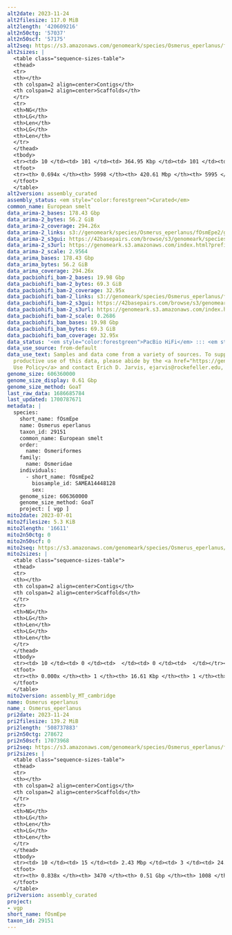 ```yaml
---
alt2date: 2023-11-24
alt2filesize: 117.0 MiB
alt2length: '420609216'
alt2n50ctg: '57037'
alt2n50scf: '57175'
alt2seq: https://s3.amazonaws.com/genomeark/species/Osmerus_eperlanus/fOsmEpe2/assembly_curated/fOsmEpe2.alt.cur.20231124.fasta.gz
alt2sizes: |
  <table class="sequence-sizes-table">
  <thead>
  <tr>
  <th></th>
  <th colspan=2 align=center>Contigs</th>
  <th colspan=2 align=center>Scaffolds</th>
  </tr>
  <tr>
  <th>NG</th>
  <th>LG</th>
  <th>Len</th>
  <th>LG</th>
  <th>Len</th>
  </tr>
  </thead>
  <tbody>
  <tr><td> 10 </td><td> 101 </td><td> 364.95 Kbp </td><td> 101 </td><td> 364.95 Kbp </td></tr><tr><td> 20 </td><td> 333 </td><td> 202.69 Kbp </td><td> 333 </td><td> 202.69 Kbp </td></tr><tr><td> 30 </td><td> 708 </td><td> 133.09 Kbp </td><td> 708 </td><td> 133.09 Kbp </td></tr><tr><td> 40 </td><td> 1275 </td><td> 87.20 Kbp </td><td> 1274 </td><td> 87.24 Kbp </td></tr><tr style="background-color:#cccccc;"><td> 50 </td><td> 2136 </td><td> 57.04 Kbp </td><td> 2135 </td><td> 57.18 Kbp </td></tr><tr><td> 60 </td><td> 3510 </td><td> 34.56 Kbp </td><td> 3507 </td><td> 34.58 Kbp </td></tr><tr><td> 70 </td><td> 0 </td><td>  </td><td> 0 </td><td>  </td></tr><tr><td> 80 </td><td> 0 </td><td>  </td><td> 0 </td><td>  </td></tr><tr><td> 90 </td><td> 0 </td><td>  </td><td> 0 </td><td>  </td></tr><tr><td> 100 </td><td> 0 </td><td>  </td><td> 0 </td><td>  </td></tr></tbody>
  <tfoot>
  <tr><th> 0.694x </th><th> 5998 </th><th> 420.61 Mbp </th><th> 5995 </th><th> 420.61 Mbp </th></tr>
  </tfoot>
  </table>
alt2version: assembly_curated
assembly_status: <em style="color:forestgreen">Curated</em>
common_name: European smelt
data_arima-2_bases: 178.43 Gbp
data_arima-2_bytes: 56.2 GiB
data_arima-2_coverage: 294.26x
data_arima-2_links: s3://genomeark/species/Osmerus_eperlanus/fOsmEpe2/genomic_data/arima/<br>
data_arima-2_s3gui: https://42basepairs.com/browse/s3/genomeark/species/Osmerus_eperlanus/fOsmEpe2/genomic_data/arima/
data_arima-2_s3url: https://genomeark.s3.amazonaws.com/index.html?prefix=species/Osmerus_eperlanus/fOsmEpe2/genomic_data/arima/
data_arima-2_scale: 2.9564
data_arima_bases: 178.43 Gbp
data_arima_bytes: 56.2 GiB
data_arima_coverage: 294.26x
data_pacbiohifi_bam-2_bases: 19.98 Gbp
data_pacbiohifi_bam-2_bytes: 69.3 GiB
data_pacbiohifi_bam-2_coverage: 32.95x
data_pacbiohifi_bam-2_links: s3://genomeark/species/Osmerus_eperlanus/fOsmEpe2/genomic_data/pacbio_hifi/<br>
data_pacbiohifi_bam-2_s3gui: https://42basepairs.com/browse/s3/genomeark/species/Osmerus_eperlanus/fOsmEpe2/genomic_data/pacbio_hifi/
data_pacbiohifi_bam-2_s3url: https://genomeark.s3.amazonaws.com/index.html?prefix=species/Osmerus_eperlanus/fOsmEpe2/genomic_data/pacbio_hifi/
data_pacbiohifi_bam-2_scale: 0.2686
data_pacbiohifi_bam_bases: 19.98 Gbp
data_pacbiohifi_bam_bytes: 69.3 GiB
data_pacbiohifi_bam_coverage: 32.95x
data_status: '<em style="color:forestgreen">PacBio HiFi</em> ::: <em style="color:forestgreen">Arima</em>'
data_use_source: from-default
data_use_text: Samples and data come from a variety of sources. To support fair and
  productive use of this data, please abide by the <a href="https://genome10k.soe.ucsc.edu/data-use-policies/">Data
  Use Policy</a> and contact Erich D. Jarvis, ejarvis@rockefeller.edu, with any questions.
genome_size: 606360000
genome_size_display: 0.61 Gbp
genome_size_method: GoaT
last_raw_data: 1686685784
last_updated: 1700787671
metadata: |
  species:
    short_name: fOsmEpe
    name: Osmerus eperlanus
    taxon_id: 29151
    common_name: European smelt
    order:
      name: Osmeriformes
    family:
      name: Osmeridae
    individuals:
      - short_name: fOsmEpe2
        biosample_id: SAMEA14448128
        sex:
    genome_size: 606360000
    genome_size_method: GoaT
    project: [ vgp ]
mito2date: 2023-07-01
mito2filesize: 5.3 KiB
mito2length: '16611'
mito2n50ctg: 0
mito2n50scf: 0
mito2seq: https://s3.amazonaws.com/genomeark/species/Osmerus_eperlanus/fOsmEpe2/assembly_MT_cambridge/fOsmEpe2.MT.20230701.fasta.gz
mito2sizes: |
  <table class="sequence-sizes-table">
  <thead>
  <tr>
  <th></th>
  <th colspan=2 align=center>Contigs</th>
  <th colspan=2 align=center>Scaffolds</th>
  </tr>
  <tr>
  <th>NG</th>
  <th>LG</th>
  <th>Len</th>
  <th>LG</th>
  <th>Len</th>
  </tr>
  </thead>
  <tbody>
  <tr><td> 10 </td><td> 0 </td><td>  </td><td> 0 </td><td>  </td></tr><tr><td> 20 </td><td> 0 </td><td>  </td><td> 0 </td><td>  </td></tr><tr><td> 30 </td><td> 0 </td><td>  </td><td> 0 </td><td>  </td></tr><tr><td> 40 </td><td> 0 </td><td>  </td><td> 0 </td><td>  </td></tr><tr style="background-color:#cccccc;"><td> 50 </td><td> 0 </td><td style="background-color:#ff8888;">  </td><td> 0 </td><td style="background-color:#ff8888;">  </td></tr><tr><td> 60 </td><td> 0 </td><td>  </td><td> 0 </td><td>  </td></tr><tr><td> 70 </td><td> 0 </td><td>  </td><td> 0 </td><td>  </td></tr><tr><td> 80 </td><td> 0 </td><td>  </td><td> 0 </td><td>  </td></tr><tr><td> 90 </td><td> 0 </td><td>  </td><td> 0 </td><td>  </td></tr><tr><td> 100 </td><td> 0 </td><td>  </td><td> 0 </td><td>  </td></tr></tbody>
  <tfoot>
  <tr><th> 0.000x </th><th> 1 </th><th> 16.61 Kbp </th><th> 1 </th><th> 16.61 Kbp </th></tr>
  </tfoot>
  </table>
mito2version: assembly_MT_cambridge
name: Osmerus eperlanus
name_: Osmerus_eperlanus
pri2date: 2023-11-24
pri2filesize: 139.2 MiB
pri2length: '508737883'
pri2n50ctg: 278672
pri2n50scf: 17073968
pri2seq: https://s3.amazonaws.com/genomeark/species/Osmerus_eperlanus/fOsmEpe2/assembly_curated/fOsmEpe2.pri.cur.20231124.fasta.gz
pri2sizes: |
  <table class="sequence-sizes-table">
  <thead>
  <tr>
  <th></th>
  <th colspan=2 align=center>Contigs</th>
  <th colspan=2 align=center>Scaffolds</th>
  </tr>
  <tr>
  <th>NG</th>
  <th>LG</th>
  <th>Len</th>
  <th>LG</th>
  <th>Len</th>
  </tr>
  </thead>
  <tbody>
  <tr><td> 10 </td><td> 15 </td><td> 2.43 Mbp </td><td> 3 </td><td> 24.23 Mbp </td></tr><tr><td> 20 </td><td> 56 </td><td> 1.03 Mbp </td><td> 5 </td><td> 23.61 Mbp </td></tr><tr><td> 30 </td><td> 128 </td><td> 0.66 Mbp </td><td> 8 </td><td> 20.87 Mbp </td></tr><tr><td> 40 </td><td> 243 </td><td> 423.65 Kbp </td><td> 11 </td><td> 18.66 Mbp </td></tr><tr style="background-color:#cccccc;"><td> 50 </td><td> 422 </td><td style="background-color:#ff8888;"> 278.67 Kbp </td><td> 15 </td><td style="background-color:#88ff88;"> 17.07 Mbp </td></tr><tr><td> 60 </td><td> 706 </td><td> 169.84 Kbp </td><td> 18 </td><td> 15.39 Mbp </td></tr><tr><td> 70 </td><td> 1194 </td><td> 90.36 Kbp </td><td> 22 </td><td> 13.45 Mbp </td></tr><tr><td> 80 </td><td> 2263 </td><td> 34.69 Kbp </td><td> 28 </td><td> 8.36 Mbp </td></tr><tr><td> 90 </td><td> 0 </td><td>  </td><td> 0 </td><td>  </td></tr><tr><td> 100 </td><td> 0 </td><td>  </td><td> 0 </td><td>  </td></tr></tbody>
  <tfoot>
  <tr><th> 0.838x </th><th> 3470 </th><th> 0.51 Gbp </th><th> 1008 </th><th> 0.51 Gbp </th></tr>
  </tfoot>
  </table>
pri2version: assembly_curated
project:
- vgp
short_name: fOsmEpe
taxon_id: 29151
---
```

